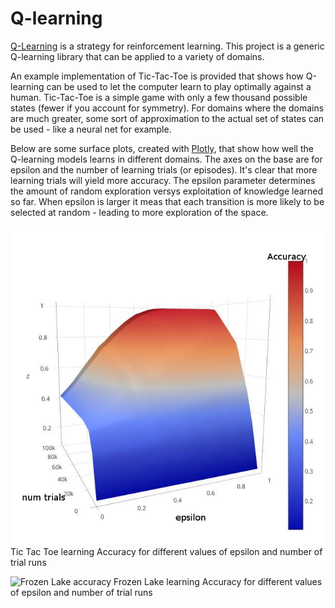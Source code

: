 # Q-learning

[Q-Learning](https://medium.com/emergent-future/simple-reinforcement-learning-with-tensorflow-part-0-q-learning-with-tables-and-neural-networks-d195264329d0) is a strategy for reinforcement learning.
This project is a generic Q-learning library that can be applied to a variety of domains.
 
An example implementation of Tic-Tac-Toe is provided that shows how Q-learning can be used to let the computer learn to play optimally against a human.
Tic-Tac-Toe is a simple game with only a few thousand possible states (fewer if you account for symmetry). 
For domains where the domains are much greater, some sort of approximation to the actual set of states can be used - 
like a neural net for example.

Below are some surface plots, created with [Plotly](https://plot.ly/create/?fid=plotly2_demo:140), that show how well the Q-learning models learns in different domains. 
The axes on the base are for epsilon and the number of learning trials (or episodes). It's clear that more learning trials will yield more accuracy.
The epsilon parameter determines the amount of random exploration versys exploitation of knowledge learned so far.
When epsilon is larger it meas that each transition is more likely to be selected at random - leading to more exploration of the space.

![Tic Tac Toe accuracy](results/ttt-accuracy-eps-numRuns.JPG)
Tic Tac Toe learning Accuracy for different values of epsilon and number of trial runs

![Frozen Lake accuracy](results/large_windy_lake-accuracy-eps-numRuns.JPG)
Frozen Lake learning Accuracy for different values of epsilon and number of trial runs